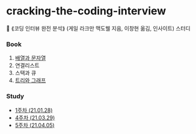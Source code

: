 # cracking-the-coding-interview
📕 ⟪코딩 인터뷰 완전 분석⟫ (게일 라크만 맥도웰 지음, 이창현 옮김, 인사이트) 스터디

### Book
 1. [배열과 문자열](exercises/src/ch01/README.md)
 2. 연결리스트
 3. 스택과 큐
 4. [트리와 그래프](exercises/src/ch04/README.md)

### Study
 - [1주차 (21.01.28)](study/week1/README.md)
 - [4주차 (21.03.29)](study/week4/README.md)
 - [5주차 (21.04.05)](study/week5/README.md)